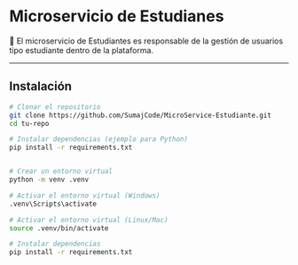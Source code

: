 # Microservicio de Estudianes

🔹 El microservicio de Estudiantes es responsable de la gestión de usuarios tipo estudiante dentro de la plataforma. 

---

## Instalación
```bash
# Clonar el repositorio
git clone https://github.com/SumajCode/MicroService-Estudiante.git
cd tu-repo

# Instalar dependencias (ejemplo para Python)
pip install -r requirements.txt


# Crear un entorno virtual
python -m venv .venv

# Activar el entorno virtual (Windows)
.venv\Scripts\activate

# Activar el entorno virtual (Linux/Mac)
source .venv/bin/activate

# Instalar dependencias
pip install -r requirements.txt
